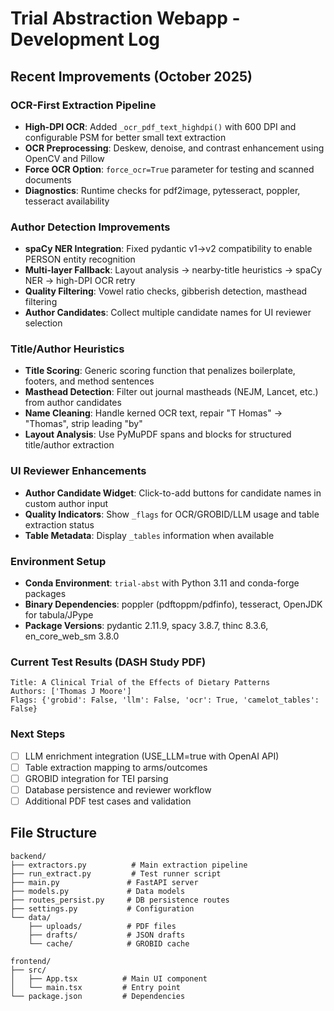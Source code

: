 # Trial Abstraction Webapp - Development Log

## Recent Improvements (October 2025)

### OCR-First Extraction Pipeline
- **High-DPI OCR**: Added `_ocr_pdf_text_highdpi()` with 600 DPI and configurable PSM for better small text extraction
- **OCR Preprocessing**: Deskew, denoise, and contrast enhancement using OpenCV and Pillow
- **Force OCR Option**: `force_ocr=True` parameter for testing and scanned documents
- **Diagnostics**: Runtime checks for pdf2image, pytesseract, poppler, tesseract availability

### Author Detection Improvements
- **spaCy NER Integration**: Fixed pydantic v1→v2 compatibility to enable PERSON entity recognition
- **Multi-layer Fallback**: Layout analysis → nearby-title heuristics → spaCy NER → high-DPI OCR retry
- **Quality Filtering**: Vowel ratio checks, gibberish detection, masthead filtering
- **Author Candidates**: Collect multiple candidate names for UI reviewer selection

### Title/Author Heuristics
- **Title Scoring**: Generic scoring function that penalizes boilerplate, footers, and method sentences
- **Masthead Detection**: Filter out journal mastheads (NEJM, Lancet, etc.) from author candidates
- **Name Cleaning**: Handle kerned OCR text, repair "T Homas" → "Thomas", strip leading "by"
- **Layout Analysis**: Use PyMuPDF spans and blocks for structured title/author extraction

### UI Reviewer Enhancements
- **Author Candidate Widget**: Click-to-add buttons for candidate names in custom author input
- **Quality Indicators**: Show `_flags` for OCR/GROBID/LLM usage and table extraction status
- **Table Metadata**: Display `_tables` information when available

### Environment Setup
- **Conda Environment**: `trial-abst` with Python 3.11 and conda-forge packages
- **Binary Dependencies**: poppler (pdftoppm/pdfinfo), tesseract, OpenJDK for tabula/JPype
- **Package Versions**: pydantic 2.11.9, spacy 3.8.7, thinc 8.3.6, en_core_web_sm 3.8.0

### Current Test Results (DASH Study PDF)
```
Title: A Clinical Trial of the Effects of Dietary Patterns
Authors: ['Thomas J Moore']
Flags: {'grobid': False, 'llm': False, 'ocr': True, 'camelot_tables': False}
```

### Next Steps
- [ ] LLM enrichment integration (USE_LLM=true with OpenAI API)
- [ ] Table extraction mapping to arms/outcomes
- [ ] GROBID integration for TEI parsing
- [ ] Database persistence and reviewer workflow
- [ ] Additional PDF test cases and validation

## File Structure
```
backend/
├── extractors.py          # Main extraction pipeline
├── run_extract.py         # Test runner script  
├── main.py               # FastAPI server
├── models.py             # Data models
├── routes_persist.py     # DB persistence routes
├── settings.py           # Configuration
└── data/
    ├── uploads/          # PDF files
    ├── drafts/           # JSON drafts
    └── cache/            # GROBID cache

frontend/
├── src/
│   ├── App.tsx          # Main UI component
│   └── main.tsx         # Entry point
└── package.json         # Dependencies
```
